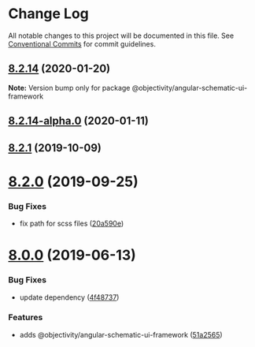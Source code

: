 # Change Log

All notable changes to this project will be documented in this file.
See [Conventional Commits](https://conventionalcommits.org) for commit guidelines.

## [8.2.14](https://github.com/ObjectivityLtd/angular-schematics/compare/v8.2.14-alpha.0...v8.2.14) (2020-01-20)

**Note:** Version bump only for package @objectivity/angular-schematic-ui-framework






## [8.2.14-alpha.0](https://github.com/ObjectivityLtd/angular-schematics/compare/8.2.1...v8.2.14-alpha.0) (2020-01-11)



## [8.2.1](https://github.com/ObjectivityLtd/angular-schematics/compare/8.2.0...8.2.1) (2019-10-09)



# [8.2.0](https://github.com/ObjectivityLtd/angular-schematics/compare/8.0.0...8.2.0) (2019-09-25)


### Bug Fixes

* fix path for scss files ([20a590e](https://github.com/ObjectivityLtd/angular-schematics/commit/20a590eb34cebdcdc00969d4cce5b9d61af3deb1))



# [8.0.0](https://github.com/ObjectivityLtd/angular-schematics/compare/0.1.0-alpha.1...8.0.0) (2019-06-13)


### Bug Fixes

* update dependency ([4f48737](https://github.com/ObjectivityLtd/angular-schematics/commit/4f48737fe4637f48dfbd300224c7a9c84bcd8c78))


### Features

* adds @objectivity/angular-schematic-ui-framework ([51a2565](https://github.com/ObjectivityLtd/angular-schematics/commit/51a2565911ecff5222120bdebb437b32079a7e36))
